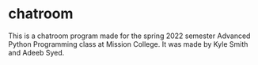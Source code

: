 # chatroom

This is a chatroom program made for the spring 2022 semester Advanced Python Programming class at Mission College. It was made by Kyle Smith and Adeeb Syed.
